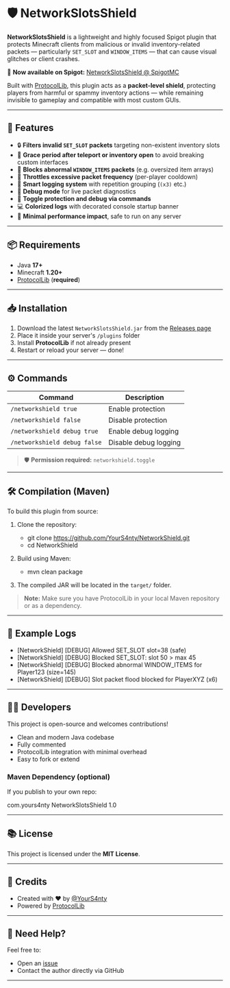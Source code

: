 # 🛡️ NetworkSlotsShield

**NetworkSlotsShield** is a lightweight and highly focused Spigot plugin that protects Minecraft clients from malicious or invalid inventory-related packets — particularly `SET_SLOT` and `WINDOW_ITEMS` — that can cause visual glitches or client crashes.

🔗 **Now available on Spigot:** [NetworkSlotsShield @ SpigotMC](https://www.spigotmc.org/resources/networkslotsshield.126797/)  

Built with [ProtocolLib](https://www.spigotmc.org/resources/protocollib.1997/), this plugin acts as a **packet-level shield**, protecting players from harmful or spammy inventory actions — while remaining invisible to gameplay and compatible with most custom GUIs.

---

## 🚀 Features

- 🔒 **Filters invalid `SET_SLOT` packets** targeting non-existent inventory slots
- 🧼 **Grace period after teleport or inventory open** to avoid breaking custom interfaces
- 🧬 **Blocks abnormal `WINDOW_ITEMS` packets** (e.g. oversized item arrays)
- 🧃 **Throttles excessive packet frequency** (per-player cooldown)
- 📃 **Smart logging system** with repetition grouping (`(x3)` etc.)
- 🧪 **Debug mode** for live packet diagnostics
- 💬 **Toggle protection and debug via commands**
- 💻 **Colorized logs** with decorated console startup banner
- 🧠 **Minimal performance impact**, safe to run on any server

---

## 📦 Requirements

- Java **17+**
- Minecraft **1.20+**
- [ProtocolLib](https://www.spigotmc.org/resources/protocollib.1997/) (**required**)

---

## 📥 Installation

1. Download the latest `NetworkSlotsShield.jar` from the [Releases page](https://github.com/YourS4nty/NetworkShield/releases)
2. Place it inside your server's `/plugins` folder
3. Install **ProtocolLib** if not already present
4. Restart or reload your server — done!

---

## ⚙️ Commands

| Command | Description |
|---------|-------------|
| `/networkshield true` | Enable protection |
| `/networkshield false` | Disable protection |
| `/networkshield debug true` | Enable debug logging |
| `/networkshield debug false` | Disable debug logging |

> 🛡️ **Permission required:** `networkshield.toggle`

---

## 🛠️ Compilation (Maven)

To build this plugin from source:

1. Clone the repository:
   
   - git clone https://github.com/YourS4nty/NetworkShield.git
   - cd NetworkShield


3. Build using Maven:

  
   - mvn clean package
   

4. The compiled JAR will be located in the `target/` folder.

> **Note:** Make sure you have ProtocolLib in your local Maven repository or as a dependency.

---

## 📄 Example Logs


- [NetworkShield] [DEBUG] Allowed SET_SLOT slot=38 (safe)
- [NetworkShield] [DEBUG] Blocked SET_SLOT: slot 50 > max 45
- [NetworkShield] [DEBUG] Blocked abnormal WINDOW_ITEMS for Player123 (size=145)
- [NetworkShield] [DEBUG] Slot packet flood blocked for PlayerXYZ (x6)


---

## 👨‍💻 Developers

This project is open-source and welcomes contributions!

* Clean and modern Java codebase
* Fully commented
* ProtocolLib integration with minimal overhead
* Easy to fork or extend

### Maven Dependency (optional)

If you publish to your own repo:


<dependency>
  <groupId>com.yours4nty</groupId>
  <artifactId>NetworkSlotsShield</artifactId>
  <version>1.0</version>
</dependency>

---

## 📚 License

This project is licensed under the **MIT License**.

---

## 👑 Credits

* Created with ❤️ by [@YourS4nty](https://github.com/YourS4nty)
* Powered by [ProtocolLib](https://github.com/dmulloy2/ProtocolLib)

---

## 💬 Need Help?

Feel free to:

* Open an [issue](https://github.com/YourS4nty/NetworkShield/issues)
* Contact the author directly via GitHub

---
